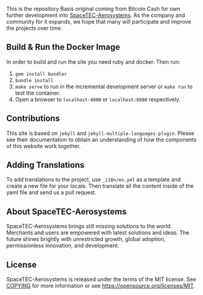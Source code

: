 This is the repository Basis original coming from Bitcoin Cash for own further development into [SpaceTEC-Aerosystems](https://spacetec-aerosystems.mynetec.com). As the company and community for it expands, we hope that many will participate and improve the projects over time.

Build & Run the Docker Image
----------------------------

In order to build and run the site you need ruby and docker. Then run:

1. `gem install bundler`
2. `bundle install`
3. `make serve` to run in the incremental development server or `make run` to test the container.
4. Open a browser to `localhost:4000` or `localhost:8080` respectively.

Contributions
-------------

This site is based on `jekyll` and `jekyll-multiple-languages-plugin`.
Please see their documentation to obtain an understanding of how the components of this website work together.

Adding Translations
-------------------

To add translations to the project, use `_i18n/en.yml` as a template and create a new file for your locale. Then translate all the content inside of the yaml file and send us a pull request.

About SpaceTEC-Aerosystems
--------------------------

SpaceTEC-Aerosystems brings still missing solutions to the world.  Merchants and users are empowered with latest solutions and ideas. The future shines brightly with unrestricted growth, global adoption, permissionless innovation, and development.

License
-------

SpaceTEC-Aerosystems is released under the terms of the MIT license. See [COPYING](COPYING) for more
information or see https://opensource.org/licenses/MIT.
